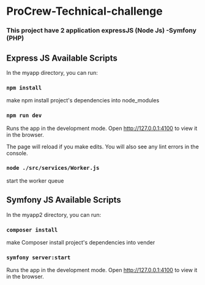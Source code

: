 # ProCrew-Technical-challenge

### This project have 2 application expressJS (Node Js) -Symfony (PHP)

## Express JS Available Scripts

In the myapp directory, you can run:

### `npm install`

make npm install project's dependencies into node_modules

### `npm run dev`

Runs the app in the development mode.
Open http://127.0.0.1:4100 to view it in the browser.

The page will reload if you make edits.
You will also see any lint errors in the console.

### `node ./src/services/Worker.js`

start the worker queue

## Symfony JS Available Scripts

In the myapp2 directory, you can run:

### `composer install`

make Composer install project's dependencies into vender

### `symfony server:start`

Runs the app in the development mode.
Open http://127.0.0.1:4100 to view it in the browser.
